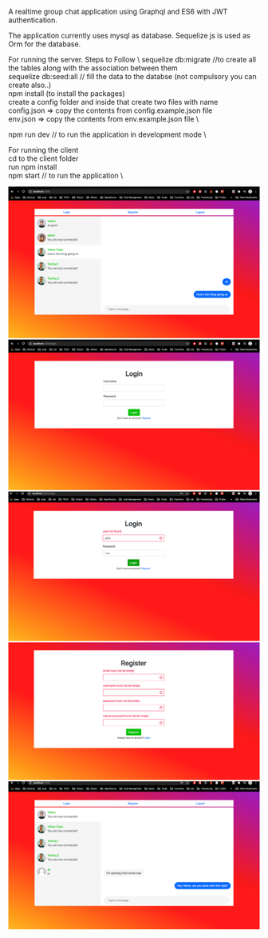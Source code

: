 A realtime group chat application using Graphql and ES6 with JWT authentication.

The application currently uses mysql as database.
Sequelize js is used as Orm for the database.

For running the server.
Steps to Follow \\
sequelize db:migrate   //to create all the tables along with the association between them \
sequelize db:seed:all // fill the data to the databse (not compulsory you can create also..) \
npm install (to install the packages) \
create a config folder and inside that create two files with name \
config.json => copy the contents from config.example.json file \
env.json => copy the contents from env.example.json file \

npm run dev // to run the application in development mode \

For running the client \
cd to the client folder \
run npm install \
npm start // to run the application \

![](images/image1.png)
![](images/image2.png)
![](images/image3.png)
![](images/image4.png)
![](images/image5.png)
